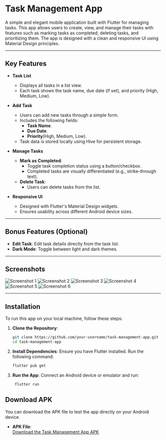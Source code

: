 # Task Management App

A simple and elegant mobile application built with Flutter for managing tasks. This app allows users to create, view, and manage their tasks with features such as marking tasks as completed, deleting tasks, and prioritizing them. The app is designed with a clean and responsive UI using Material Design principles.

---

## Key Features

- **Task List**
    - Displays all tasks in a list view.
    - Each task shows the task name, due date (if set), and priority (High, Medium, Low).

- **Add Task**
    - Users can add new tasks through a simple form.
    - Includes the following fields:
        - **Task Name**.
        - **Due Date**.
        - **Priority**(High, Medium, Low).
    - Task data is stored locally using Hive for persistent storage.

- **Manage Tasks**
    - **Mark as Completed**:
        - Toggle task completion status using a button/checkbox.
        - Completed tasks are visually differentiated (e.g., strike-through text).
    - **Delete Task**:
        - Users can delete tasks from the list.

- **Responsive UI**
    - Designed with Flutter's Material Design widgets.
    - Ensures usability across different Android device sizes.

---

## Bonus Features (Optional)
- **Edit Task**: Edit task details directly from the task list.
- **Dark Mode**: Toggle between light and dark themes.

---

## Screenshots

![Screenshot 1](assets/screenshots/ss1.png)
![Screenshot 2](assets/screenshots/ss2.png)
![Screenshot 3](assets/screenshots/ss3.png)
![Screenshot 4](assets/screenshots/ss4.png)
![Screenshot 5](assets/screenshots/ss5.png)
![Screenshot 6](assets/screenshots/ss6.png)


---

## Installation

To run this app on your local machine, follow these steps:

1. **Clone the Repository**:
   ```bash
   git clone https://github.com/your-username/task-management-app.git
   cd task-management-app

2. **Install Dependencies**:
   Ensure you have Flutter installed. Run the following command:

   ```bash
   flutter pub get

3. **Run the App**:
   Connect an Android device or emulator and run:

   ```bash
    flutter run


## Download APK

You can download the APK file to test the app directly on your Android device.

- **APK File**:  
  [Download the Task Management App APK](https://github.com/your-username/your-repository-name/raw/main/apk/app-release.apk)  
  
